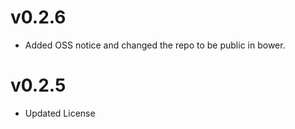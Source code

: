 v0.2.6
==============================
* Added OSS notice and changed the repo to be public in bower.

v0.2.5
==================
* Updated License
